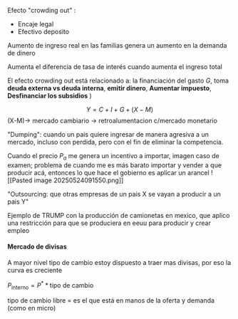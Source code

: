 
Efecto "crowding out" :

* Encaje legal
* Efectivo deposito

Aumento de ingreso real en las familias genera un aumento en la demanda de dinero

Aumenta el diferencia de  tasa de interés cuando aumenta el ingreso total

El efecto crowding out está relacionado a:  la financiación del gasto $G$, toma **deuda externa vs deuda interna**, **emitir dinero**, **Aumentar impuesto**, **Desfinanciar los subsidios** )

$$Y=C+I+G+(X-M)$$
(X-M)-> mercado cambiario -> retroalumentacion c/mercado monetario 

"Dumping": cuando un pais quiere ingresar de manera agresiva a un mercado, incluso con perdida, pero con el fin de eliminar la competencia. 

Cuando el precio $P_{a}$ me genera un incentivo a importar, imagen caso de examen; problema de cuando me es más barato importar y vender a que producir acá, entonces lo que hace el gobierno es aplicar un arancel 
![[Pasted image 20250524091550.png]]

"Outsourcing: que otras empresas de un pais X se vayan a producir a un pais Y"

Ejemplo de TRUMP con la producción de camionetas en mexico, que aplico una restricción para que se produciera en eeuu para producir y crear empleo


#### Mercado de divisas

A mayor nivel tipo de cambio estoy dispuesto a traer mas divisas, por eso la curva es creciente

$P_{\text{interno}}=P^{*}*\text{tipo de cambio}$

tipo de cambio libre = es el que está en manos  de la oferta y demanda (como en micro)

